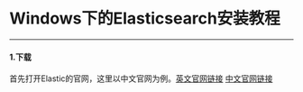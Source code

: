 # Windows下的Elasticsearch安装教程
---
#### 1.下载
首先打开Elastic的官网，这里以中文官网为例。[英文官网链接]() [中文官网链接](https://www.elastic.co/cn/)
